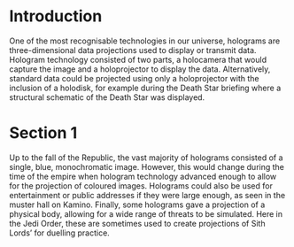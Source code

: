 # Introduction

One of the most recognisable technologies in our universe, holograms are three-dimensional data projections used to display or transmit data.
Hologram technology consisted of two parts, a holocamera that would capture the image and a holoprojector to display the data.
Alternatively, standard data could be projected using only a holoprojector with the inclusion of a holodisk, for example during the Death Star briefing where a structural schematic of the Death Star was displayed.

# Section 1

Up to the fall of the Republic, the vast majority of holograms consisted of a single, blue, monochromatic image.
However, this would change during the time of the empire when hologram technology advanced enough to allow for the projection of coloured images.
Holograms could also be used for entertainment or public addresses if they were large enough, as seen in the muster hall on Kamino.
Finally, some holograms gave a projection of a physical body, allowing for a wide range of threats to be simulated.
Here in the Jedi Order, these are sometimes used to create projections of Sith Lords’ for duelling practice.

